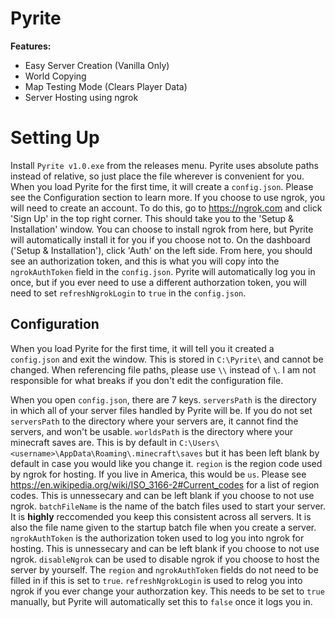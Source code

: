 # Pyrite

**Features:**
* Easy Server Creation (Vanilla Only)
* World Copying
* Map Testing Mode (Clears Player Data)
* Server Hosting using ngrok


# Setting Up
Install `Pyrite v1.0.exe` from the releases menu. Pyrite uses absolute paths instead of relative, so just place the file wherever is convenient for you. When you load Pyrite for the first time, it will create a `config.json`. Please see the Configuration section to learn more.
If you choose to use ngrok, you will need to create an account. To do this, go to https://ngrok.com and click 'Sign Up' in the top right corner. This should take you to the 'Setup & Installation' window. You can choose to install ngrok from here, but Pyrite will automatically install it for you if you choose not to. 
On the dashboard ('Setup & Installation'), click 'Auth' on the left side. From here, you should see an authorization token, and this is what you will copy into the `ngrokAuthToken` field in the `config.json`. Pyrite will automatically log you in once, but if you ever need to use a different authorzation token, you will need to set `refreshNgrokLogin` to `true` in the `config.json`.


## Configuration
When you load Pyrite for the first time, it will tell you it created a `config.json` and exit the window. This is stored in `C:\Pyrite\` and cannot be changed. When referencing file paths, please use `\\` instead of `\`. I am not responsible for what breaks if you don't edit the configuration file.

When you open `config.json`, there are 7 keys.
`serversPath` is the directory in which all of your server files handled by Pyrite will be. If you do not set `serversPath` to the directory where your servers are, it cannot find the servers, and won't be usable.
`worldsPath` is the directory where your minecraft saves are. This is by default in `C:\Users\<username>\AppData\Roaming\.minecraft\saves` but it has been left blank by default in case you would like you change it.
`region` is the region code used by ngrok for hosting. If you live in America, this would be `us`. Please see https://en.wikipedia.org/wiki/ISO_3166-2#Current_codes for a list of region codes. This is unnessecary and can be left blank if you choose to not use ngrok.
`batchFileName` is the name of the batch files used to start your server. It is **highly** reccomended you keep this consistent across all servers. It is also the file name given to the startup batch file when you create a server.
`ngrokAuthToken` is the authorization token used to log you into ngrok for hosting. This is unnessecary and can be left blank if you choose to not use ngrok.
`disableNgrok` can be used to disable ngrok if you choose to host the server by yourself. The `region` and `ngrokAuthToken` fields do not need to be filled in if this is set to `true`.
`refreshNgrokLogin` is used to relog you into ngrok if you ever change your authorzation key. This needs to be set to `true` manually, but Pyrite will automatically set this to `false` once it logs you in.
